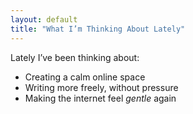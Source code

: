 ```yaml
---
layout: default
title: "What I’m Thinking About Lately"
---
```


Lately I’ve been thinking about:

- Creating a calm online space
- Writing more freely, without pressure
- Making the internet feel *gentle* again
